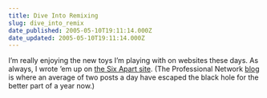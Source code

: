 ```yaml
---
title: Dive Into Remixing
slug: dive_into_remix
date_published: 2005-05-10T19:11:14.000Z
date_updated: 2005-05-10T19:11:14.000Z
---
```


I’m really enjoying the new toys I’m playing with on websites these days. As always, I wrote ’em up on [the Six Apart site](http://www.sixapart.com/pronet/weblog/2005/05/rip_mix_and_b.html). (The Professional Network [blog](http://www.sixapart.com/pronet/weblog/) is where an average of two posts a day have escaped the black hole for the better part of a year now.)
